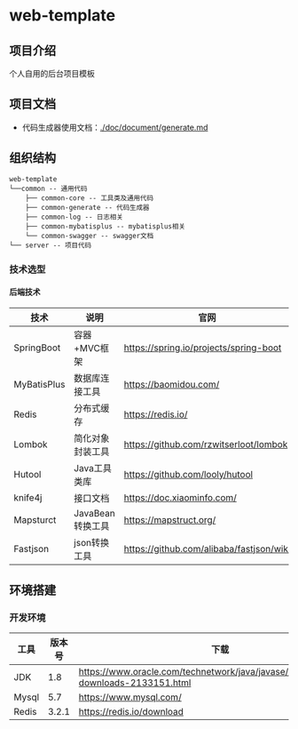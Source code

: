 # web-template
## 项目介绍

个人自用的后台项目模板

## 项目文档

- 代码生成器使用文档：[./doc/document/generate.md](doc/document/generate.md)

## 组织结构

``` 
web-template
└──common -- 通用代码
    ├── common-core -- 工具类及通用代码
    ├── common-generate -- 代码生成器
    ├── common-log -- 日志相关
    ├── common-mybatisplus -- mybatisplus相关
    └── common-swagger -- swagger文档
└── server -- 项目代码
```

### 技术选型

#### 后端技术

| 技术                 | 说明                | 官网                                           |
| -------------------- | ------------------- | ---------------------------------------------- |
| SpringBoot           | 容器+MVC框架        | https://spring.io/projects/spring-boot         |
| MyBatisPlus          | 数据库连接工具             | https://baomidou.com/ |
| Redis                | 分布式缓存          | https://redis.io/                              |
| Lombok               | 简化对象封装工具    | https://github.com/rzwitserloot/lombok         |
| Hutool               | Java工具类库        | https://github.com/looly/hutool                |
| knife4j              | 接口文档    | https://doc.xiaominfo.com/      |
| Mapsturct            | JavaBean转换工具    | https://mapstruct.org/      |
| Fastjson             | json转换工具    | https://github.com/alibaba/fastjson/wiki      |

## 环境搭建
### 开发环境

| 工具          | 版本号 | 下载                                                         |
| ------------- | ------ | ------------------------------------------------------------ |
| JDK           | 1.8    | https://www.oracle.com/technetwork/java/javase/downloads/jdk8-downloads-2133151.html |
| Mysql         | 5.7    | https://www.mysql.com/                                       |
| Redis         | 3.2.1  | https://redis.io/download                    
